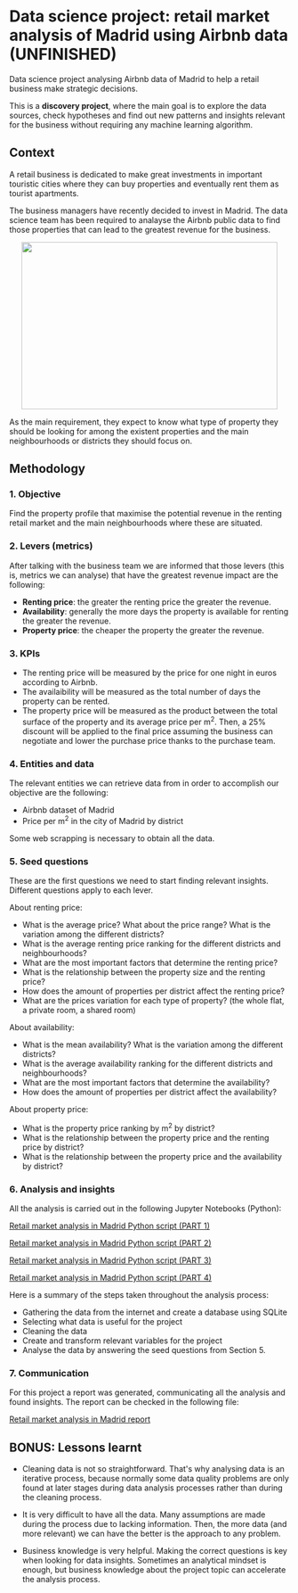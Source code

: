 # Data science project: retail market analysis of Madrid using Airbnb data (**UNFINISHED**)
Data science project analysing Airbnb data of Madrid to help a retail business make strategic decisions.

This is a **discovery project**, where the main goal is to explore the data sources, check hypotheses and find out new patterns and insights relevant for the business without requiring any machine learning algorithm.

## Context
A retail business is dedicated to make great investments in important touristic cities where they can buy properties and eventually rent them as tourist apartments. 

The business managers have recently decided to invest in Madrid. The data science team has been required to analayse the Airbnb public data to find those properties that can lead to the greatest revenue for the business.

<p align="center">
  <img width="460" height="300" src="https://github.com/luis-cj/data-science-retail-market-madrid/blob/main/images/madrid.gif">
</p>


As the main requirement, they expect to know what type of property they should be looking for among the existent properties and the main neighbourhoods or districts they should focus on.

## Methodology

### 1. Objective
Find the property profile that maximise the potential revenue in the renting retail market and the main neighbourhoods where these are situated.

### 2. Levers (metrics)
After talking with the business team we are informed that those levers (this is, metrics we can analyse) that have the greatest revenue impact are the following:

- **Renting price**: the greater the renting price the greater the revenue.
- **Availability**: generally the more days the property is available for renting the greater the revenue.
- **Property price**: the cheaper the property the greater the revenue.

### 3. KPIs
- The renting price will be measured by the price for one night in euros according to Airbnb.
- The availaibility will be measured as the total number of days the property can be rented.
- The property price will be measured as the product between the total surface of the property and its average price per m<sup>2</sup>. Then, a 25% discount will be applied to the final price assuming the business can negotiate and lower the purchase price thanks to the purchase team.

### 4. Entities and data
The relevant entities we can retrieve data from in order to accomplish our objective are the following:

- Airbnb dataset of Madrid
- Price per m<sup>2</sup> in the city of Madrid by district

Some web scrapping is necessary to obtain all the data. 

### 5. Seed questions
These are the first questions we need to start finding relevant insights. Different questions apply to each lever.

About renting price:

- What is the average price? What about the price range? What is the variation among the different districts?
- What is the average renting price ranking for the different districts and neighbourhoods?
- What are the most important factors that determine the renting price?
- What is the relationship between the property size and the renting price?
- How does the amount of properties per district affect the renting price?
- What are the prices variation for each type of property? (the whole flat, a private room, a shared room)

About availability:

- What is the mean availability? What is the variation among the different districts?
- What is the average availability ranking for the different districts and neighbourhoods?
- What are the most important factors that determine the availability?
- How does the amount of properties per district affect the availability?

About property price:

- What is the property price ranking by m<sup>2</sup> by district?
- What is the relationship between the property price and the renting price by district?
- What is the relationship between the property price and the availability by district?


### 6. Analysis and insights
All the analysis is carried out in the following Jupyter Notebooks (Python):

[Retail market analysis in Madrid Python script (PART 1)](https://github.com/luis-cj/data-science-retail-market-madrid/blob/main/retail_market_madrid_part_1.ipynb)

[Retail market analysis in Madrid Python script (PART 2)](https://github.com/luis-cj/data-science-retail-market-madrid/blob/main/retail_market_madrid_part_2.ipynb)

[Retail market analysis in Madrid Python script (PART 3)](https://github.com/luis-cj/data-science-retail-market-madrid/blob/main/retail_market_madrid_part_3.ipynb)

[Retail market analysis in Madrid Python script (PART 4)](https://github.com/luis-cj/data-science-retail-market-madrid/blob/main/retail_market_madrid_part_4.ipynb)

Here is a summary of the steps taken throughout the analysis process:

- Gathering the data from the internet and create a database using SQLite
- Selecting what data is useful for the project
- Cleaning the data
- Create and transform relevant variables for the project
- Analyse the data by answering the seed questions from Section 5.

### 7. Communication
For this project a report was generated, communicating all the analysis and found insights.
The report can be checked in the following file:

[Retail market analysis in Madrid report](https://github.com/luis-cj/data-science-retail-market-mallorca/blob/main/report.md)

## BONUS: Lessons learnt

- Cleaning data is not so straightforward. That's why analysing data is an iterative process, because normally some data quality problems are only found at later stages during data analysis processes rather than during the cleaning process.

- It is very difficult to have all the data. Many assumptions are made during the process due to lacking information. Then, the more data (and more relevant) we can have the better is the approach to any problem.

- Business knowledge is very helpful. Making the correct questions is key when looking for data insights. Sometimes an analytical mindset is enough, but business knowledge about the project topic can accelerate the analysis process.